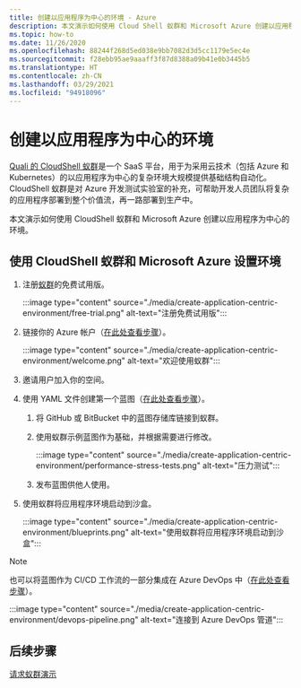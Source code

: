 ```yaml
---
title: 创建以应用程序为中心的环境 - Azure
description: 本文演示如何使用 Cloud Shell 蚁群和 Microsoft Azure 创建以应用程序为中心的环境。
ms.topic: how-to
ms.date: 11/26/2020
ms.openlocfilehash: 88244f268d5ed038e9bb7082d3d5cc1179e5ec4e
ms.sourcegitcommit: f28ebb95ae9aaaff3f87d8388a09b41e0b3445b5
ms.translationtype: HT
ms.contentlocale: zh-CN
ms.lasthandoff: 03/29/2021
ms.locfileid: "94918096"
---
```

# <a name="create-an-application-centric-environment"></a>创建以应用程序为中心的环境

[Quali 的 CloudShell 蚁群](https://azuremarketplace.microsoft.com/marketplace/apps/quali_systems.cloudshell_colony?tab=Overview)是一个 SaaS 平台，用于为采用云技术（包括 Azure 和 Kubernetes）的以应用程序为中心的复杂环境大规模提供基础结构自动化。 CloudShell 蚁群是对 Azure 开发测试实验室的补充，可帮助开发人员团队将复杂的应用程序部署到整个价值流，再一路部署到生产中。

本文演示如何使用 CloudShell 蚁群和 Microsoft Azure 创建以应用程序为中心的环境。

## <a name="set-up-the-environment-with-cloudshell-colony-and-microsoft-azure"></a>使用 CloudShell 蚁群和 Microsoft Azure 设置环境

1. 注册[蚁群](https://azuremarketplace.microsoft.com/marketplace/apps/quali_systems.cloudshell_colony?tab=Overview)的免费试用版。

    :::image type="content" source="./media/create-application-centric-environment/free-trial.png" alt-text="注册免费试用版":::    
1. 链接你的 Azure 帐户（[在此处查看步骤](https://colonysupport.quali.com/hc/articles/360008222234)）。

    :::image type="content" source="./media/create-application-centric-environment/welcome.png" alt-text="欢迎使用蚁群":::     
1. 邀请用户加入你的空间。
1. 使用 YAML 文件创建第一个蓝图（[在此处查看步骤](https://colonysupport.quali.com/hc/articles/360001680807-Steps-to-Developing-a-Blueprint)）。
    1. 将 GitHub 或 BitBucket 中的蓝图存储库链接到蚁群。
    1. 使用蚁群示例蓝图作为基础，并根据需要进行修改。

        :::image type="content" source="./media/create-application-centric-environment/performance-stress-tests.png" alt-text="压力测试":::    
    1. 发布蓝图供他人使用。
1. 使用蚁群将应用程序环境启动到沙盒。

    :::image type="content" source="./media/create-application-centric-environment/blueprints.png" alt-text="使用蚁群将应用程序环境启动到沙盒":::    

> [!NOTE]
> 也可以将蓝图作为 CI/CD 工作流的一部分集成在 Azure DevOps 中（[在此处查看步骤](https://colonysupport.quali.com/hc/articles/360008464234)）。

:::image type="content" source="./media/create-application-centric-environment/devops-pipeline.png" alt-text="连接到 Azure DevOps 管道":::    

## <a name="next-steps"></a>后续步骤

[请求蚁群演示](https://info.quali.com/cloudshell-colony-demo-request)
